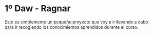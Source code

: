 # 1º Daw - Ragnar

Esto es simplemente un pequeño proyecto que voy a ir llevando a cabo para ir recogiendo los conocimientos aprendidos durante el curso.
